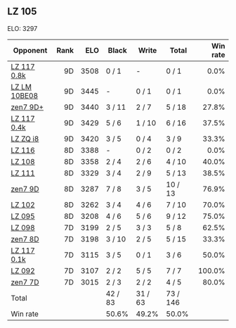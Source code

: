 ## LZ 105 ##

ELO: 3297

Opponent | Rank | ELO | Black | Write | Total | Win rate
---------|-----:|----:|-------|-------|-------|-------:
[LZ 117 0.8k](LZ%20117%200.8k.md) | 9D | 3508 | 0 / 1 | - | 0 / 1 | 0.0%
[LZ LM 10BE08](LZ%20LM%2010BE08.md) | 9D | 3445 | - | 0 / 1 | 0 / 1 | 0.0%
[zen7 9D+](zen7%209D+.md) | 9D | 3440 | 3 / 11 | 2 / 7 | 5 / 18 | 27.8%
[LZ 117 0.4k](LZ%20117%200.4k.md) | 9D | 3429 | 5 / 6 | 1 / 10 | 6 / 16 | 37.5%
[LZ ZQ i8](LZ%20ZQ%20i8.md) | 9D | 3420 | 3 / 5 | 0 / 4 | 3 / 9 | 33.3%
[LZ 116](LZ%20116.md) | 8D | 3388 | - | 0 / 2 | 0 / 2 | 0.0%
[LZ 108](LZ%20108.md) | 8D | 3358 | 2 / 4 | 2 / 6 | 4 / 10 | 40.0%
[LZ 111](LZ%20111.md) | 8D | 3329 | 3 / 4 | 2 / 9 | 5 / 13 | 38.5%
[zen7 9D](zen7%209D.md) | 8D | 3287 | 7 / 8 | 3 / 5 | 10 / 13 | 76.9%
[LZ 102](LZ%20102.md) | 8D | 3262 | 3 / 4 | 4 / 6 | 7 / 10 | 70.0%
[LZ 095](LZ%20095.md) | 8D | 3208 | 4 / 6 | 5 / 6 | 9 / 12 | 75.0%
[LZ 098](LZ%20098.md) | 7D | 3199 | 2 / 5 | 3 / 3 | 5 / 8 | 62.5%
[zen7 8D](zen7%208D.md) | 7D | 3198 | 3 / 10 | 2 / 5 | 5 / 15 | 33.3%
[LZ 117 0.1k](LZ%20117%200.1k.md) | 7D | 3115 | 3 / 5 | 0 / 1 | 3 / 6 | 50.0%
[LZ 092](LZ%20092.md) | 7D | 3107 | 2 / 2 | 5 / 5 | 7 / 7 | 100.0%
[zen7 7D](zen7%207D.md) | 7D | 3015 | 2 / 3 | 2 / 2 | 4 / 5 | 80.0%
Total | | | 42 / 83 | 31 / 63 | 73 / 146 | 
Win rate| | | 50.6% | 49.2% | 50.0% | 
